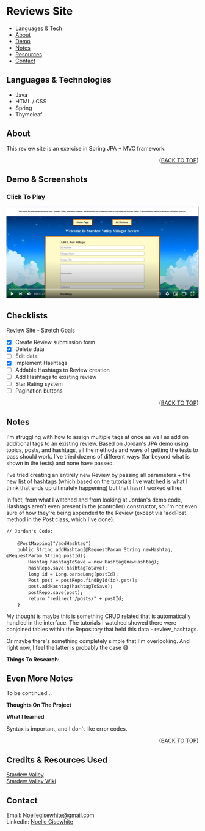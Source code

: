 # Reviews Site

<div id="top"></div>

- <a href="#lang">Languages & Tech</a>
- <a href="#about">About</a>
- <a href="#demo">Demo</a>
- <a href="#notes">Notes</a>
- <a href="#resources">Resources</a>
- <a href="#contact">Contact</a>

<div id ="lang">

## Languages & Technologies

- Java
- HTML / CSS
- Spring
- Thymeleaf

<!-- About -->
<div id ="about">

## About

This review site is an exercise in Spring JPA + MVC framework.

<p align="right">(<a href="#top">BACK TO TOP</a>)</p>

<div id ="demo">

## Demo & Screenshots

### Click To Play

<a href="https://youtu.be/WiNTFBfGXio" target="_blank"><img src="src/main/resources/static/images/video-player.png"></a>

## Checklists

Review Site - Stretch Goals
- [x] Create Review submission form
- [x] Delete data
- [ ] Edit data
- [x] Implement Hashtags
- [ ] Addable Hashtags to Review creation
- [ ] Add Hashtags to existing review
- [ ] Star Rating system
- [ ] Pagination buttons

<p align="right">(<a href="#top">BACK TO TOP</a>)</p>

<div id ="notes">

## Notes

I'm struggling with how to assign multiple tags at once as well as add on additional tags to an existing review.
Based on Jordan's JPA demo using topics, posts, and hashtags, all the methods and ways of getting the tests to pass should work.
I've tried dozens of different ways (far beyond what is shown in the tests) and none have passed.

I've tried creating an entirely new Review by passing all parameters + the new list of hashtags 
(which based on the tutorials I've watched is what I think that ends up ultimately happening) but that hasn't worked either.

In fact, from what I watched and from looking at Jordan's demo code, Hashtags aren't even present in the (controller) constructor,
so I'm not even sure of how they're being appended to the Review (except via 'addPost' method in the Post class, which I've done).

```
// Jordan's Code:

    @PostMapping("/addHashtag")
    public String addHashtag(@RequestParam String newHashtag, @RequestParam String postId){
        Hashtag hashtagToSave = new Hashtag(newHashtag);
        hashRepo.save(hashtagToSave);
        long id = Long.parseLong(postId);
        Post post = postRepo.findById(id).get();
        post.addHashtag(hashtagToSave);
        postRepo.save(post);
        return "redirect:/posts/" + postId;
    }
```

My thought is maybe  this is something CRUD related that is automatically handled in the interface.
The tutorials I watched showed there were conjoined tables within the Repository that held this data - review_hashtags.

Or maybe there's something completely simple that I'm overlooking. 
And right now, I feel the latter is probably the case :sweat_smile:

**Things To Research:**


## Even More Notes

To be continued...

**Thoughts On The Project**

**What I learned**

Syntax is important, and I don't like error codes.

<p align="right">(<a href="#top">BACK TO TOP</a>)</p>

<div id="resources">

## Credits & Resources Used

<a href="https://stardewvalley.net/">Stardew Valley</a>
<br>
<a href="https://stardewvalleywiki.com/">Stardew Valley Wiki</a>

<div id="contact"></div>

## Contact

Email: <a href="mailto:noellegisewhite@gmail.com">Noellegisewhite@gmail.com</a>
<br>LinkedIn: <a href="https://www.linkedin.com/in/noellegisewhite/"> Noelle Gisewhite</a>